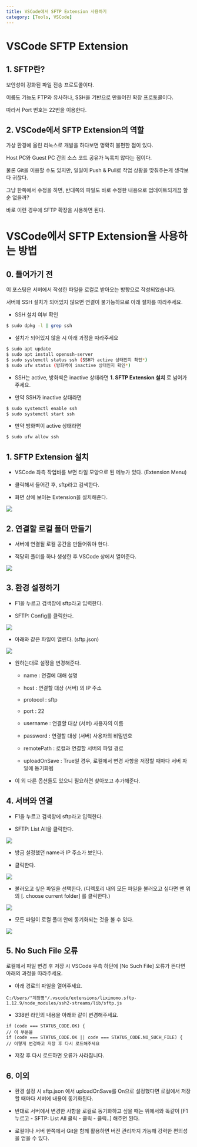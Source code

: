 ```yaml
---
title: VSCode에서 SFTP Extension 사용하기
category: [Tools, VSCode]
---
```


# VSCode SFTP Extension

 

## 1. SFTP란?

보안성이 강화된 파일 전송 프로토콜이다.

이름도 기능도 FTP와 유사하나, SSH을 기반으로 만들어진 확장 프로토콜이다.

따라서 Port 번호는 22번을 이용한다.

 

## 2. VSCode에서 SFTP Extension의 역할

가상 환경에 올린 리눅스로 개발을 하다보면 명확히 불편한 점이 있다.

Host PC와 Guest PC 간의 소스 코드 공유가 녹록치 않다는 점이다.

물론 Git을 이용할 수도 있지만, 일일이 Push & Pull로 작업 상황을 맞춰주는게 생각보다 귀찮다.

그냥 한쪽에서 수정을 하면, 반대쪽의 파일도 바로 수정한 내용으로 업데이트되게끔 할 순 없을까?

바로 이런 경우에 SFTP 확장을 사용하면 된다.




# VSCode에서 SFTP Extension을 사용하는 방법

 

## 0. 들어가기 전

이 포스팅은 서버에서 작성한 파일을 로컬로 받아오는 방향으로 작성되었습니다.

서버에 SSH 설치가 되어있지 않으면 연결이 불가능하므로 아래 절차를 따라주세요.

- SSH 설치 여부 확인

```bash
$ sudo dpkg -l | grep ssh
```

- 설치가 되어있지 않을 시 아래 과정을 따라주세요

```bash
$ sudo apt update
$ sudo apt install openssh-server
$ sudo systemctl status ssh (SSH가 active 상태인지 확인*)
$ sudo ufw status (방화벽이 inactive 상태인지 확인*)
```
 

- SSH는 active, 방화벽은 inactive 상태라면 **1. SFTP Extension 설치** 로 넘어가주세요.

- 만약 SSH가 inactive 상태라면

```bash
$ sudo systemctl enable ssh
$ sudo systemctl start ssh
```

- 만약 방화벽이 active 상태라면

```bash
$ sudo ufw allow ssh
```

 

## 1. SFTP Extension 설치

- VSCode 좌측 작업바를 보면 타일 모양으로 된 메뉴가 있다. (Extension Menu)

- 클릭해서 들어간 후, sftp라고 검색한다.

- 화면 상에 보이는 Extension을 설치해준다.

<img src="https://img1.daumcdn.net/thumb/R1280x0/?scode=mtistory2&fname=https%3A%2F%2Fblog.kakaocdn.net%2Fdn%2F4Cecg%2Fbtrh9BJCwh0%2FkqMYkx5WYgdfjHZvh7EULk%2Fimg.png">


 

## 2. 연결할 로컬 폴더 만들기

- 서버에 연결될 로컬 공간을 만들어줘야 한다.

- 적당히 폴더를 하나 생성한 후 VSCode 상에서 열어준다.

<img src="https://img1.daumcdn.net/thumb/R1280x0/?scode=mtistory2&fname=https%3A%2F%2Fblog.kakaocdn.net%2Fdn%2F1B259%2Fbtrh8DAVKuG%2FXkBEKlAzhklYRPg9ZgUst1%2Fimg.png">

 

## 3. 환경 설정하기

- F1을 누르고 검색창에 sftp라고 입력한다.

- SFTP: Config를 클릭한다.

<img src="https://img1.daumcdn.net/thumb/R1280x0/?scode=mtistory2&fname=https%3A%2F%2Fblog.kakaocdn.net%2Fdn%2FeFrhkE%2Fbtrh5YFxSBQ%2FZj9nXjbe3YCwUGpP26PJp1%2Fimg.png">


- 아래와 같은 파일이 열린다. (sftp.json)

<img src="https://img1.daumcdn.net/thumb/R1280x0/?scode=mtistory2&fname=https%3A%2F%2Fblog.kakaocdn.net%2Fdn%2Fonv4i%2FbtricDGc8Aq%2FgV3KjpOi266o7N0X9sbMlK%2Fimg.png">


- 원하는대로 설정을 변경해준다.

    + name : 연결에 대해 설명

    + host : 연결할 대상 (서버) 의 IP 주소

    + protocol : sftp

    + port : 22

    + username : 연결할 대상 (서버) 사용자의 이름

    + password : 연결할 대상 (서버) 사용자의 비밀번호

    + remotePath : 로컬과 연결할 서버의 파일 경로

    + uploadOnSave : True일 경우, 로컬에서 변경 사항을 저장할 때마다 서버 파일에 동기화됨

- 이 외 다른 옵션들도 있으니 필요하면 찾아보고 추가해준다.

 

## 4. 서버와 연결

- F1을 누르고 검색창에 sftp라고 입력한다.

- SFTP: List All을 클릭한다.

<img src="https://img1.daumcdn.net/thumb/R1280x0/?scode=mtistory2&fname=https%3A%2F%2Fblog.kakaocdn.net%2Fdn%2FZtOX3%2FbtriaT3QkdJ%2FnWgeGB9YkcihVuXWXbhEKK%2Fimg.png">

- 방금 설정했던 name과 IP 주소가 보인다.

- 클릭한다.

<img src="https://img1.daumcdn.net/thumb/R1280x0/?scode=mtistory2&fname=https%3A%2F%2Fblog.kakaocdn.net%2Fdn%2Fd94QH7%2Fbtrh95wzMMf%2FJG4zzTajMmbbKzTUSTUr11%2Fimg.png">

- 불러오고 싶은 파일을 선택한다.
(디렉토리 내의 모든 파일을 불러오고 싶다면 맨 위의 [. choose current folder] 를 클릭한다.)

<img  src="https://img1.daumcdn.net/thumb/R1280x0/?scode=mtistory2&fname=https%3A%2F%2Fblog.kakaocdn.net%2Fdn%2FGRtyV%2Fbtrh9Rk9aPL%2FK8k5QMfP7FClce8eN2PHu1%2Fimg.png">

- 모든 파일이 로컬 폴더 안에 동기화되는 것을 볼 수 있다.

<img src="https://img1.daumcdn.net/thumb/R1280x0/?scode=mtistory2&fname=https%3A%2F%2Fblog.kakaocdn.net%2Fdn%2FbBCi9p%2Fbtrh5ZxF4vg%2F9tFkz5chIrRyDKsngJND7k%2Fimg.png">

 

## 5. No Such File 오류

로컬에서 파일 변경 후 저장 시 VSCode 우측 하단에 [No Such File] 오류가 뜬다면 아래의 과정을 따라주세요.

- 아래 경로의 파일을 열어주세요.

```
C:/Users/"계정명"/.vscode/extensions/liximomo.sftp-1.12.9/node_modules/ssh2-streams/lib/sftp.js
```

- 338번 라인의 내용을 아래와 같이 변경해주세요.

```shell
if (code === STATUS_CODE.OK) {
// 이 부분을
if (code === STATUS_CODE.OK || code === STATUS_CODE.NO_SUCH_FILE) {
// 이렇게 변경하고 저장 후 다시 로드해주세요
```

- 저장 후 다시 로드하면 오류가 사라집니다.

 

## 6. 이외

- 환경 설정 시 sftp.json 에서 uploadOnSave를 On으로 설정했다면 로컬에서 저장할 때마다 서버에 내용이 동기화된다.

- 반대로 서버에서 변경한 사항을 로컬로 동기화하고 싶을 때는 위에서와 똑같이 [F1 누르고 - SFTP: List All 클릭 - 클릭 - 클릭..] 해주면 된다.

- 로컬이나 서버 한쪽에서 Git을 함께 활용하면 버전 관리까지 가능해 강력한 편의성을 얻을 수 있다.